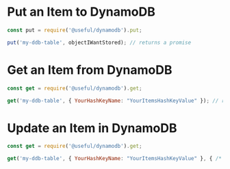 # Put an Item to DynamoDB

```js
const put = require('@useful/dynamodb').put;

put('my-ddb-table', objectIWantStored); // returns a promise
```

# Get an Item from DynamoDB

```js
const get = require('@useful/dynamodb').get;

get('my-ddb-table', { YourHashKeyName: "YourItemsHashKeyValue" }); // returns a promise
```

# Update an Item in DynamoDB

```js
const get = require('@useful/dynamodb').get;

get('my-ddb-table', { YourHashKeyName: "YourItemsHashKeyValue" }, { /* Your update expression */ }, { /* Your expression attribute values */ }, /* ReturnValues string */ ); // returns a promise
```